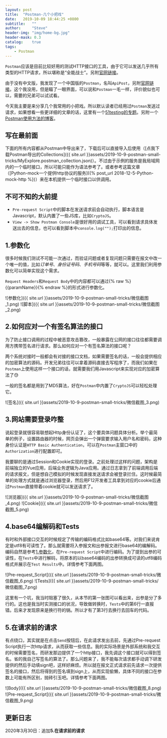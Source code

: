 ```yaml
---
layout: post
title:  "Postman-几个小把戏"
date:   2019-10-09 18:44:25 +0800
subtitle:   ""
author:     "Steve"
header-img: "img/home-bg.jpg"
header-mask: 0.3
catalog:    true
tags:
    - Postman
---
```


`Postman`应该是目前比较好用的测试HTTP接口的工具，由于它可以发送几乎所有类型的HTTP请求，所以堪称是“全能战士”。另附[官网链接](https://www.getpostman.com/)。

由于没有中文版，我发现了一个中国版的`Postman`，名叫`ApiPost`，另附[官网链接](https://www.apipost.cn)。这个我没用，但是瞄了一眼界面，可以说和`Postman`一毛一样，评价貌似也可以，需要的兄弟可以试试看。

今天我主要是来分享几个我常用的小把戏。所以默认读者已经用过`Postman`发送过请求，如果想看一些更详细的文章的话，这里有一个[51testing的专题](http://www.51testing.com/zhuanti/postman.htm)。另附一个[Postman使用方法的博客](https://blog.csdn.net/fxbin123/article/details/80428216)。


## 写在最前面

下面的所有内容都从Postman中导出来了，下载后可以直接导入后使用（[点我下载Postman导出的Collections]({{ site.url }}assets/2019-10-9-postman-small-tricks/MyExplore.postman_collection.json)）。不过由于示例的服务是我局域网内的一个临时接口，所以可能只能作为语法参考了。或者参考这篇文章（[Python-mock一个提供http协议的服务]({% post_url 2018-12-5-Python-mock-http %})）来在本机提供一个临时接口以供调用。

## 不可不知的大前提

- `Pre-request Script`中的脚本在发送请求前会自动执行，脚本语言是Javascript，默认内置了一些JS库，比如`CryptoJS`。
- `View -> Show Postman Console`是很好用的调试工具，可以看到请求具体发送出去的信息，也可以看到脚本中`console.log("");`打印出的信息。

## 1.参数化

很多时候我们测试不可能一次通过，而验证问题或者复现问题只需要在报文中改一个唯一的值，比如*订单号*、*身份证号码*、*手机号码*等等，就可以。这里我们利用参数化可以简单实现这个需求。

`Request Headers`和`Request Body`中的内容都可以通过{% raw %}{{paramName}}{% endraw %}的形式进行参数化。

![参数化]({{ site.url }}assets/2019-10-9-postman-small-tricks/微信截图_1.png)
![脚本]({{ site.url }}assets/2019-10-9-postman-small-tricks/微信截图_2.png)

## 2.如何应对一个有签名算法的接口

为了防止接口调用的过程中被恶意攻击篡改，一般暴露在公网的接口往往都需要调用方携带签名进行请求。那么如何应对一个有签名算法的接口呢？

两个系统对接时一般都会有对接的接口文档，如果需要签名的话，一般会提供相应的加密算法的源码。开发兄弟往往可以拿着源码直接去写程序了，而我们如果在`Postman`上使用这样一个接口的话，就需要我们用Javascript来实现对应的加密算法了😓

一般的签名都是用到了MD5算法，好在`Postman`中内置了`CryptoJS`可以轻松处理它。

![签名]({{ site.url }}assets/2019-10-9-postman-small-tricks/微信截图_3.png)

## 3.网站需要登录咋整

说起登录就很容易联想起Http身份认证了，这个要具体问题具体分析。举个最简单的例子，设置路由器的时候，网页会弹出一个弹窗要求输入用户名和密码，这种身份认证是`HTTP Basic Authentication`，可以在`Postman`主窗口中的`Authorization`进行配置即可。

我要聊的是通过Session和Cookie实现的登录。之前处理过这样的问题，架构是前端独立的Vue应用，后端业务逻辑为Java应用。通过日志拿到了前端调用后端的请求报文，但是想自己模拟的时候发现直接发送请求会被登录拦住。这时候最简单的处理方式就是通过浏览器登录，然后用F12开发者工具拿到对应的cookie后通过`Postman`直接带着cookie就可以发送请求了。

![浏览器]({{ site.url }}assets/2019-10-9-postman-small-tricks/微信截图_4.png)
![Cookie]({{ site.url }}assets/2019-10-9-postman-small-tricks/微信截图_5.png)

## 4.base64编解码和Tests

有时和外部接口交互的时候规定了传输的编码格式比如base64等。对我们来说肯定是utf8有可读性了。那么就需要将入参报文和出参报文进行base64的编解码。编码自然是参考[1.参数化](#1%e5%8f%82%e6%95%b0%e5%8c%96)，在`Pre-request Script`中进行编码。为了提到出参的可读性，在`Tests`中进行解码，将原本的以base64编码的出参转换成可读的utf8编码格式并展示在`Test Results`中。详情参考下面两图。

![Pre-request_Script]({{ site.url }}assets/2019-10-9-postman-small-tricks/微信截图_6.png)
![Tests]({{ site.url }}assets/2019-10-9-postman-small-tricks/微信截图_7.png)

这里有一个坑，我当时阻塞了很久，从本节的第一张图可以看出来，出参是分了多行的。这也是我当时实测接口的状况，导致做转换时，`Tests`中的第6行一直报错。后来才发现原来是换行符的锅。所以才有了第3行去换行去回车的代码。

## 5.在请求前的请求

有点绕口，其实就是在点击`Send`按钮后，在此请求发出去前，先通过Pre-request Script执行一次http请求，从而获取一些信息。我的实际场景是外部系统和我交互的时候需要签名，而研发那边提供了一个http接口，我先调这个接口就可以得到签名。省的我自己写签名的算法了。那么问题来了，我不能每次请求都手动调下研发提供的然后手动填sign吧，这样好麻烦。所以就在报文正式请求前先请求一次提供签名的接口，然后将得到的签名填到sign上，从而实现偷懒，具体不同的接口在参数上可能有所区别，抛砖引玉吧。详情参考下面两图。

![Body]({{ site.url }}assets/2019-10-9-postman-small-tricks/微信截图_8.png)
![Pre-request_Script]({{ site.url }}assets/2019-10-9-postman-small-tricks/微信截图_9.png)


## 更新日志

2020年3月30日：追加**5.在请求前的请求**